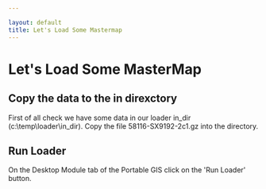 ```yaml
---

layout: default
title: Let's Load Some Mastermap
---
```


# Let's Load Some MasterMap #

## Copy the data to the in direxctory ##

First of all check we have some data in our loader in_dir (c:\temp\loader\in_dir). Copy the file 58116-SX9192-2c1.gz into the directory.

## Run Loader ##

On the Desktop Module tab of the Portable GIS click on the 'Run Loader' button.



